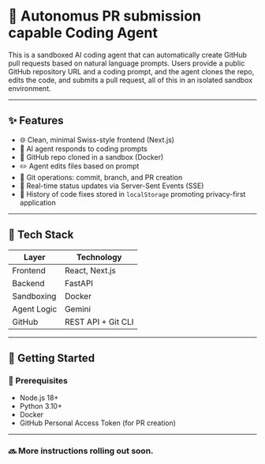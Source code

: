 # 🤖 Autonomus PR submission capable Coding Agent

This is a sandboxed AI coding agent that can automatically create GitHub pull requests based on natural language prompts. Users provide a public GitHub repository URL and a coding prompt, and the agent clones the repo, edits the code, and submits a pull request, all of this in an isolated sandbox environment.

---

## ✨ Features

- 🌐 Clean, minimal Swiss-style frontend (Next.js)
- 🧠 AI agent responds to coding prompts
- 📂 GitHub repo cloned in a sandbox (Docker)
- ✏️ Agent edits files based on prompt
- 🔀 Git operations: commit, branch, and PR creation
- 📡 Real-time status updates via Server-Sent Events (SSE)
- 💾 History of code fixes stored in `localStorage` promoting privacy-first application

---

## 🧰 Tech Stack

| Layer       | Technology         |
|-------------|--------------------|
| Frontend    | React, Next.js     |
| Backend     | FastAPI            |
| Sandboxing  | Docker             |
| Agent Logic | Gemini             |
| GitHub      | REST API + Git CLI |

---

## 🚀 Getting Started

### 🔧 Prerequisites

- Node.js 18+
- Python 3.10+
- Docker
- GitHub Personal Access Token (for PR creation)

---

### 🔜 More instructions rolling out soon.
